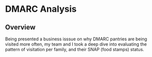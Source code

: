 # DMARC Analysis

## Overview
Being presented a business isssue on why DMARC pantries are being visited more often, my team and I took a deep dive into evaluating the pattern of visitation per family, and their SNAP (food stamps) status.


